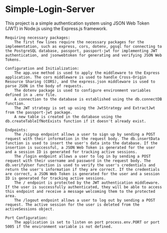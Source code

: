 # Simple-Login-Server
This project is a simple authentication system using JSON Web Token (JWT) in Node.js using the Express.js framework.

    Requiring necessary packages: 
        The first few lines require the necessary packages for the implementation, such as express, cors, dotenv, pgsql for connecting to the PostgreSQL database, passport, passport-jwt for implementing JWT authentication, and jsonwebtoken for generating and verifying JSON Web Tokens.

    Configuration and Initialization:
        The app.use method is used to apply the middleware to the Express application. The cors middleware is used to handle Cross-Origin Resource Sharing (CORS), and the express.json middleware is used to parse JSON in the body of requests.
        The dotenv package is used to configure environment variables defined in a .env file.
        A connection to the database is established using the db.connectDB function.
        The JWT strategy is set up using the JwtStrategy and ExtractJwt from the passport-jwt package.
        A new table is created in the database using the db.createTableIfNotExists function if it doesn't already exist.

    Endpoints:
        The /signup endpoint allows a user to sign up by sending a POST request with their information in the request body. The db.insertData function is used to insert the user's data into the database. If the insertion is successful, a JSON Web Token is generated for the user and a session ID is generated for tracking active sessions.
        The /login endpoint allows a user to log in by sending a POST request with their username and password in the request body. The db.verifyUser function is used to verify the user's credentials and return the user's information if they are correct. If the credentials are correct, a JSON Web Token is generated for the user and a session ID is generated for tracking active sessions.
        The / endpoint is protected by the JWT authentication middleware. If the user is successfully authenticated, they will be able to access this endpoint and receive a message welcoming them to the protected area.
        The /logout endpoint allows a user to log out by sending a POST request. The active session for the user is deleted from the activeSessions object.

    Port Configuration: 
        The application is set to listen on port process.env.PORT or port 5005 if the environment variable is not defined.
